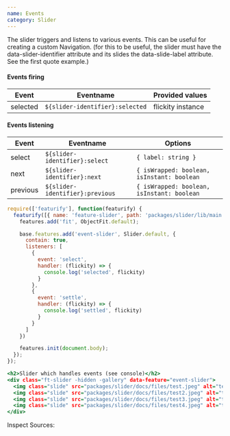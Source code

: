 ```yaml
---
name: Events
category: Slider
---
```


The slider triggers and listens to various events. This can be useful for creating a custom Navigation. (for this to be useful, the slider must have the data-slider-identifier attribute and its slides the data-slide-label attribute. See the first quote example.)

#### Events firing
| Event    | Eventname                       | Provided values   |
|----------|---------------------------------|-------------------|
| selected | `${slider-identifier}:selected` | flickity instance |


#### Events listening
| Event    | Eventname                       | Options             |
|----------|---------------------------------|---------------------|
| select   | `${slider-identifier}:select`   | `{ label: string }` |
| next     | `${slider-identifier}:next`     | `{ isWrapped: boolean, isInstant: boolean` |
| previous | `${slider-identifier}:previous` | `{ isWrapped: boolean, isInstant: boolean` |

```types.js
require(['featurify'], function(featurify) {
  featurify([{ name: 'feature-slider', path: 'packages/slider/lib/main.min.js' }, { name: 'feature-object-fit', path: 'packages/object-fit/lib/main.min.js' }, 'base', 'base.features'], function(Slider, ObjectFit, base, features) {
    features.add('fit', ObjectFit.default);

    base.features.add('event-slider', Slider.default, {
      contain: true,
      listeners: [
        {
          event: 'select',
          handler: (flickity) => {
            console.log('selected', flickity)
          }
        },
        {
          event: 'settle',
          handler: (flickity) => {
            console.log('settled', flickity)
          }
        }
      ]
    })

    features.init(document.body);
  });
});
```

```types.html
<h2>Slider which handles events (see console)</h2>
<div class="ft-slider -hidden -gallery" data-feature="event-slider">
  <img class="slide" src="packages/slider/docs/files/test.jpeg" alt="test">
  <img class="slide" src="packages/slider/docs/files/test2.jpeg" alt="test2">
  <img class="slide" src="packages/slider/docs/files/test3.jpeg" alt="test3">
  <img class="slide" src="packages/slider/docs/files/test4.jpeg" alt="test4">
</div>
```
Inspect Sources:
```src:../src/index.js
```
```src:../src/style.scss
```
```types:../lib/style.css hidden
```
